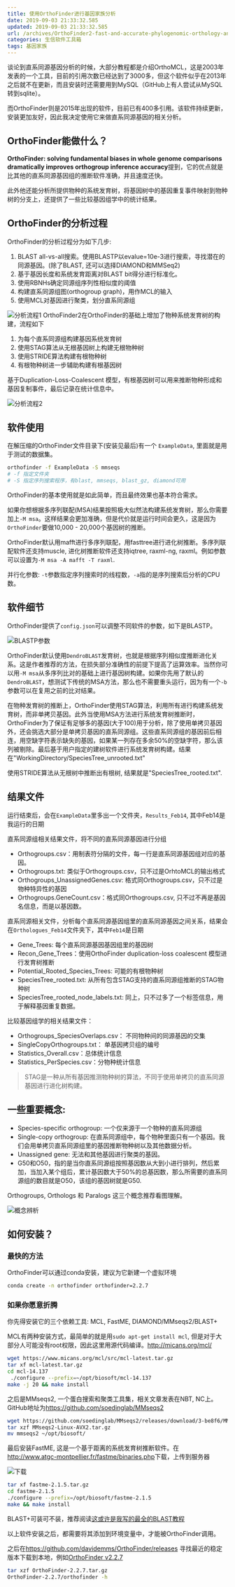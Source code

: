 ```yaml
---
title: 使用OrthoFinder进行基因家族分析
date: 2019-09-03 21:33:32.585
updated: 2019-09-03 21:33:32.585
url: /archives/OrthoFinder2-fast-and-accurate-phylogenomic-orthology-analysis-from-gene-sequences
categories: 生信软件工具箱
tags: 基因家族
---
```


谈论到直系同源基因分析的时候，大部分教程都是介绍OrthoMCL，这是2003年发表的一个工具，目前的引用次数已经达到了3000多，但这个软件似乎在2013年之后就不在更新，而且安装时还需要用到MySQL（GitHub上有人尝试从MySQL转到sqlite）。

而OrthoFinder则是2015年出现的软件，目前已有400多引用。该软件持续更新，安装更加友好，因此我决定使用它来做直系同源基因的相关分析。

## OrthoFinder能做什么？

**OrthoFinder: solving fundamental biases in whole genome comparisons dramatically improves orthogroup inference accuracy**提到，它的优点就是比其他的直系同源基因组的推断软件准确，并且速度还快。

此外他还能分析所提供物种的系统发育树，将基因树中的基因重复事件映射到物种树的分支上，还提供了一些比较基因组学中的统计结果。

## OrthoFinder的分析过程

OrthoFinder的分析过程分为如下几步:

1. BLAST all-vs-all搜索。使用BLASTP以evalue=10e-3进行搜索，寻找潜在的同源基因。(除了BLAST, 还可以选择DIAMOND和MMSeq2)
1. 基于基因长度和系统发育距离对BLAST bit得分进行标准化。
1. 使用RBNHs确定同源组序列性相似度的阈值
1. 构建直系同源组图(orthogroup graph)，用作MCL的输入
1. 使用MCL对基因进行聚类，划分直系同源组

![分析流程1](https://halo-1252249331.cos.ap-shanghai.myqcloud.com/upload/2019/9/2013053-fcf22f8b8d42af31-a600d4e6b791463090ac4c66b83a02a9.png)
OrthoFinder2在OrthoFinder的基础上增加了物种系统发育树的构建，流程如下

1. 为每个直系同源组构建基因系统发育树
1. 使用STAG算法从无根基因树上构建无根物种树
1. 使用STRIDE算法构建有根物种树
1. 有根物种树进一步辅助构建有根基因树

基于Duplication-Loss-Coalescent 模型，有根基因树可以用来推断物种形成和基因复制事件，最后记录在统计信息中。


![分析流程2](https://halo-1252249331.cos.ap-shanghai.myqcloud.com/upload/2019/9/2013053-7d2f86174bdc7544-a1ef1ae5e44f4b02aa5a89c15dd8ffe6.png)

## 软件使用

在解压缩的OrthoFinder文件目录下(安装见最后)有一个 `ExampleData`, 里面就是用于测试的数据集。

```bash
orthofinder -f ExampleData -S mmseqs
# -f 指定文件夹
# -S 指定序列搜索程序，有blast, mmseqs, blast_gz, diamond可用
```

OrthoFinder的基本使用就是如此简单，而且最终效果也基本符合需求。

如果你想根据多序列联配(MSA)结果按照极大似然法构建系统发育树，那么你需要加上`-M msa`。这样结果会更加准确，但是代价就是运行时间会更久，这是因为`OrthoFinder`要做10,000 - 20,000个基因树的推断。

OrthoFinder默认用mafft进行多序列联配，用fasttree进行进化树推断。多序列联配软件还支持muscle, 进化树推断软件还支持iqtree, raxml-ng, raxml。例如参数可以设置为`-M msa -A mafft -T raxml`.

并行化参数:  `-t`参数指定序列搜索时的线程数，`-a`指的是序列搜索后分析的CPU数。

## 软件细节

OrthoFinder提供了`config.json`可以调整不同软件的参数，如下是BLASTP。

![BLASTP参数](https://halo-1252249331.cos.ap-shanghai.myqcloud.com/upload/2019/9/2013053-5f1351f121fb018a-31c5505be8474fe587ceba1daefc3c0c.png)

OrthoFinder默认使用`DendroBLAST`发育树，也就是根据序列相似度推断进化关系。这是作者推荐的方法，在损失部分准确性的前提下提高了运算效率。当然你可以用`-M msa`从多序列比对的基础上进行基因树构建。如果你先用了默认的`DendroBLAST`，想测试下传统的MSA方法，那么也不需要重头运行，因为有一个`-b`参数可以在复用之前的比对结果。

在物种发育树的推断上，OrthoFinder使用STAG算法，利用所有进行构建系统发育树，而非单拷贝基因。此外当使用MSA方法进行系统发育树推断时，OrthoFinder为了保证有足够多的基因(大于100)用于分析，除了使用单拷贝基因外，还会挑选大部分是单拷贝基因的直系同源组。这些直系同源组的基因前后相连，用空缺字符表示缺失的基因，如果某一列存在多余50%的空缺字符，那么该列被剔除。最后基于用户指定的建树软件进行系统发育树构建。结果在"WorkingDirectory/SpeciesTree_unrooted.txt"

使用STRIDE算法从无根树中推断出有根树, 结果就是"SpeciesTree_rooted.txt".

## 结果文件

运行结束后，会在`ExampleData`里多出一个文件夹，`Results_Feb14`, 其中Feb14是我运行的日期

直系同源组相关结果文件，将不同的直系同源基因进行分组

- Orthogroups.csv：用制表符分隔的文件，每一行是直系同源基因组对应的基因。
- Orthogroups.txt: 类似于Orthogroups.csv，只不过是OrhtoMCL的输出格式
- Orthogroups_UnassignedGenes.csv: 格式同Orthogroups.csv，只不过是物种特异性的基因
- Orthogroups.GeneCount.csv：格式同Orthogroups.csv, 只不过不再是基因名信息，而是以基因数。

直系同源相关文件，分析每个直系同源基因组里的直系同源基因之间关系，结果会在`Orthologues_Feb14`文件夹下，其中`Feb14`是日期

- Gene_Trees: 每个直系同源基因基因组里的基因树
- Recon_Gene_Trees：使用OrthoFinder duplication-loss coalescent 模型进行发育树推断
- Potential_Rooted_Species_Trees: 可能的有根物种树
- SpeciesTree_rooted.txt: 从所有包含STAG支持的直系同源组推断的STAG物种树
- SpeciesTree_rooted_node_labels.txt:  同上，只不过多了一个标签信息，用于解释基因重复数据。

比较基因组学的相关结果文件：

- Orthogroups_SpeciesOverlaps.csv： 不同物种间的同源基因的交集
- SingleCopyOrthogroups.txt： 单基因拷贝组的编号
- Statistics_Overall.csv：总体统计信息
- Statistics_PerSpecies.csv：分物种统计信息

> STAG是一种从所有基因推测物种树的算法，不同于使用单拷贝的直系同源基因进行进化树构建。

## 一些重要概念:

- Species-specific orthogroup: 一个仅来源于一个物种的直系同源组
- Single-copy orthogroup:  在直系同源组中，每个物种里面只有一个基因。我们会用单拷贝直系同源组里的基因推断物种树以及其他数据分析。
- Unassigned gene: 无法和其他基因进行聚类的基因。
- G50和O50，指的是当你直系同源组按照基因数从大到小进行排列，然后累加，当加入某个组后，累计基因数大于50%的总基因数，那么所需要的直系同源组的数目就是O50，该组的基因树就是G50.

Orthogroups, Orthologs 和 Paralogs 这三个概念推荐看图理解。

![概念辨析](https://halo-1252249331.cos.ap-shanghai.myqcloud.com/upload/2019/9/2013053-2f173574122e5f7b-7f7eb8e9bb92428188011ffbace33c54.png)

## 如何安装？

### 最快的方法

OrthoFinder可以通过conda安装，建议为它新建一个虚拟环境

```bash
conda create -n orthofinder orthofinder=2.2.7
```

### 如果你愿意折腾

你先得安装它的三个依赖工具: MCL, FastME, DIAMOND/MMseqs2/BLAST+

MCL有两种安装方式，最简单的就是用`sudo apt-get install mcl`, 但是对于大部分人可能没有root权限，因此这里用源代码编译。<http://micans.org/mcl/>

```bash
wget https://www.micans.org/mcl/src/mcl-latest.tar.gz
tar xf mcl-latest.tar.gz
cd mcl-14.137
 ./configure --prefix=~/opt/biosoft/mcl-14.137
make -j 20 && make install 
```

之后是MMseqs2, 一个蛋白搜索和聚类工具集，相关文章发表在NBT, NC上。GitHub地址为<https://github.com/soedinglab/MMseqs2>

```bash
wget https://github.com/soedinglab/MMseqs2/releases/download/3-be8f6/MMseqs2-Linux-AVX2.tar.gz
tar xzf MMseqs2-Linux-AVX2.tar.gz
mv mmseqs2 ~/opt/biosoft/
```

最后安装FastME, 这是一个基于距离的系统发育树推断软件。在<http://www.atgc-montpellier.fr/fastme/binaries.php>下载，上传到服务器

![下载](https://halo-1252249331.cos.ap-shanghai.myqcloud.com/upload/2019/9/2013053-3869a0edacf453d8-b0f1bad1bc95463f813bb07bc2dfc501.png)

```bash
tar xf fastme-2.1.5.tar.gz
cd fastme-2.1.5
./configure --prefix=/opt/biosoft/fastme-2.1.5
make && make install
```

BLAST+可装可不装，推荐阅读[这或许是我写的最全的BLAST教程](https://www.jianshu.com/p/de28be1a3bea)

以上软件安装之后，都需要将其添加到环境变量中，才能被OrthoFinder调用。

之后在<https://github.com/davidemms/OrthoFinder/releases> 寻找最近的稳定版本下载到本地，例如[OrthoFinder v2.2.7](https://github.com/davidemms/OrthoFinder/releases/tag/v2.2.7)

```bash
tar xzf OrthoFinder-2.2.7.tar.gz
OrthoFinder-2.2.7/orthofinder -h
```